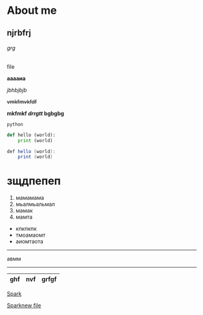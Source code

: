 # About me
## njrbfrj
###### grg

file

**ааааиа**

*jbhbjbjb*

~~vmkfmvkfdf~~

**mkfmkf _drrgtt_ bgbgbg**

`python`

```python
def hello (world):
    print (world)
```

```java
def hello (world):
    print (world)
```

зщдпепеп
=====
1. мамамама
2. мьалмьальмал
3. мамак
4. мамта

+ кпкпкпк
+ тмоамаомт
+ аиомтаота
--------
авмм

--------

ghf | nvf | grfgf|
--- | ----:| ---- |  


[Spark](https://github.com/Valeriaturchinova/myfirstrepo/blob/master/spark1.md)

[Sparknew file](spark1.md)







